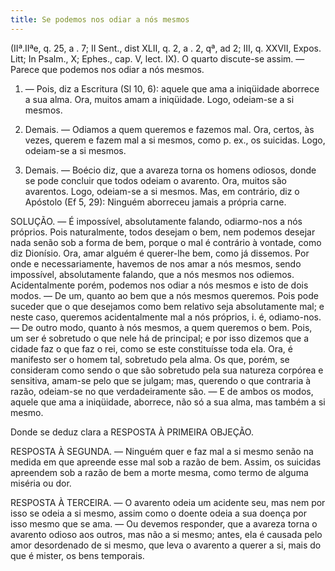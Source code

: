 ```yaml
---
title: Se podemos nos odiar a nós mesmos
---
```


(IIª.IIªe, q. 25, a . 7; II Sent., dist XLII, q. 2, a . 2, qª, ad 2; III, q. XXVII, Expos. Litt; In Psalm., X; Ephes., cap. V, lect. IX).
 O quarto discute-se assim. ― Parece que podemos nos odiar a nós mesmos.  

1. ― Pois, diz a Escritura (Sl 10, 6): aquele que ama a iniqüidade aborrece a sua alma. Ora, muitos amam a iniqüidade. Logo, odeiam-se a si mesmos.  

2. Demais. ― Odiamos a quem queremos e fazemos mal. Ora, certos, às vezes, querem e fazem mal a si mesmos, como p. ex., os suicidas. Logo, odeiam-se a si mesmos.  

3. Demais. ― Boécio diz, que a avareza torna os homens odiosos, donde se pode concluir que todos odeiam o avarento. Ora, muitos são avarentos. Logo, odeiam-se a si mesmos.  Mas, em contrário, diz o Apóstolo (Ef 5, 29): Ninguém aborreceu jamais a própria carne.  

SOLUÇÃO. ― É impossível, absolutamente falando, odiarmo-nos a nós próprios. Pois naturalmente, todos desejam o bem, nem podemos desejar nada senão sob a forma de bem, porque o mal é contrário à vontade, como diz Dionísio. Ora, amar alguém é querer-lhe bem, como já dissemos. Por onde e necessariamente, havemos de nos amar a nós mesmos, sendo impossível, absolutamente falando, que a nós mesmos nos odiemos.  Acidentalmente porém, podemos nos odiar a nós mesmos e isto de dois modos. ― De um, quanto ao bem que a nós mesmos queremos. Pois pode suceder que o que desejamos como bem relativo seja absolutamente mal; e neste caso, queremos acidentalmente mal a nós próprios, i. é, odiamo-nos. ― De outro modo, quanto à nós mesmos, a quem queremos o bem. Pois, um ser é sobretudo o que nele há de principal; e por isso dizemos que a cidade faz o que faz o rei, como se este constituísse toda ela. Ora, é manifesto ser o homem tal, sobretudo pela alma. Os que, porém, se consideram como sendo o que são sobretudo pela sua natureza corpórea e sensitiva, amam-se pelo que se julgam; mas, querendo o que contraria à razão, odeiam-se no que verdadeiramente são. ― E de ambos os modos, aquele que ama a iniqüidade, aborrece, não só a sua alma, mas também a si mesmo.  

Donde se deduz clara a RESPOSTA À PRIMEIRA OBJEÇÃO.  

RESPOSTA À SEGUNDA. ― Ninguém quer e faz mal a si mesmo senão na medida em que apreende esse mal sob a razão de bem. Assim, os suicidas apreendem sob a razão de bem a morte mesma, como termo de alguma miséria ou dor.  

RESPOSTA À TERCEIRA. ― O avarento odeia um acidente seu, mas nem por isso se odeia a si mesmo, assim como o doente odeia a sua doença por isso mesmo que se ama. ― Ou devemos responder, que a avareza torna o avarento odioso aos outros, mas não a si mesmo; antes, ela é causada pelo amor desordenado de si mesmo, que leva o avarento a querer a si, mais do que é mister, os bens temporais.